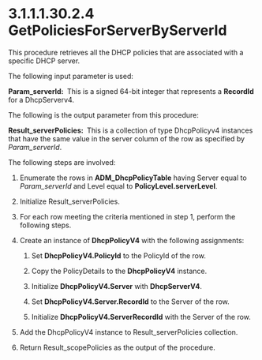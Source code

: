 <html dir="LTR" xmlns:mshelp="http://msdn.microsoft.com/mshelp" xmlns:ddue="http://ddue.schemas.microsoft.com/authoring/2003/5" xmlns:xlink="http://www.w3.org/1999/xlink" xmlns:tool="http://www.microsoft.com/tooltip">
 <body>
 <div id="header">
 <h1 class="heading">3.1.1.1.30.2.4 GetPoliciesForServerByServerId</h1>
 </div>
 <div id="mainSection">
 <div id="mainBody">
 <div id="allHistory" class="saveHistory"></div>
 <div id="sectionSection0" class="section" name="collapseableSection">
 

<p>This procedure retrieves all the DHCP policies that are
associated with a specific DHCP server.</p>

<p>The following input parameter is used:</p>

<p><b>Param_serverId: </b> This is a signed 64-bit
integer that represents a <b>RecordId</b> for a DhcpServerv4.</p>

<p>The following is the output parameter from this procedure:</p>

<p><b>Result_serverPolicies: </b> This is a collection
of type DhcpPolicyv4 instances that have the same value in the server column of
the row as specified by <i>Param_serverId</i>.</p>

<p>The following steps are involved:</p>

<ol><li><p><span> </span>Enumerate the
rows in <b>ADM_DhcpPolicyTable</b> having Server equal to <i>Param_serverId</i>
and Level equal to <b>PolicyLevel.serverLevel</b>.</p>

</li><li><p><span> </span>Initialize
Result_serverPolicies.</p>

</li><li><p><span> </span>For each row
meeting the criteria mentioned in step 1, perform the following steps.</p>

</li><li><p><span> </span>Create an
instance of <b>DhcpPolicyV4</b> with the following assignments:</p>

<ol><li><p><span> 
</span>Set <b>DhcpPolicyV4.PolicyId</b> to the PolicyId of the row.</p>

</li><li><p><span> 
</span>Copy the PolicyDetails to the <b>DhcpPolicyV4</b> instance.</p>

</li><li><p><span> 
</span>Initialize <b>DhcpPolicyV4.Server</b> with <b>DhcpServerV4</b>.</p>

</li><li><p><span> 
</span>Set <b>DhcpPolicyV4.Server.RecordId</b> to the Server of the row.</p>

</li><li><p><span> 
</span>Initialize <b>DhcpPolicyV4.ServerRecordId</b> with the Server of the
row.</p>

</li></ol></li><li><p><span> </span>Add the
DhcpPolicyV4 instance to Result_serverPolicies collection.</p>

</li><li><p><span> </span>Return
Result_scopePolicies as the output of the procedure.</p>

</li></ol>
 </div>
 </div>
 </div>
 </body>
</html>